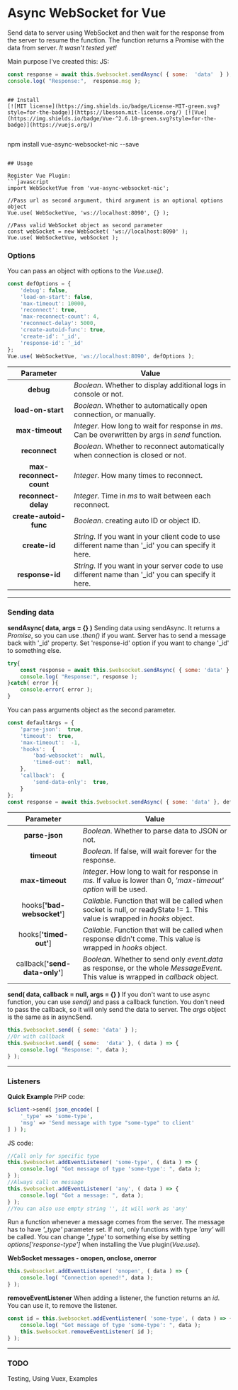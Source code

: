 # Async WebSocket for Vue
Send data to server using WebSocket and then wait for the response from the server to resume the function. The function returns a Promise with the data from server. *It wasn't tested yet!*

Main purpose I've created this:
JS:
```javascript
const response = await this.$websocket.sendAsync( { some:  'data'  } );
console.log( "Response:",  response.msg );
```
```

## Install
[![MIT license](https://img.shields.io/badge/License-MIT-green.svg?style=for-the-badge)](https://lbesson.mit-license.org/) [![Vue](https://img.shields.io/badge/Vue-^2.6.10-green.svg?style=for-the-badge)](https://vuejs.org/)


```
npm install vue-async-websocket-nic --save
```

## Usage

Register Vue Plugin:
```javascript
import WebSocketVue from 'vue-async-websocket-nic';

//Pass url as second argument, third argument is an optional options object
Vue.use( WebSocketVue, 'ws://localhost:8090', {} );

//Pass valid WebSocket object as second parameter
const webSocket = new WebSocket( 'ws://localhost:8090' );
Vue.use( WebSocketVue, webSocket );
```
### Options

You can pass an object with options to the *Vue.use()*.
```javascript
const defOptions = {
	'debug': false,
	'load-on-start': false,	
	'max-timeout': 10000,
	'reconnect': true,
	'max-reconnect-count': 4,
	'reconnect-delay': 5000,
	'create-autoid-func': true,
	'create-id': '_id',
	'response-id': '_id'
};
Vue.use( WebSocketVue, 'ws://localhost:8090', defOptions );
```
| Parameter		            | Value         |
| :-------------:           |---------------|
| **debug** 				| *Boolean*. Whether to display additional logs in console or not. |
| **load-on-start** 		| *Boolean*. Whether to automatically open connection, or manually. |
| **max-timeout** 			| *Integer*. How long to wait for response in _ms_. Can be overwritten by args in *send* function. |
| **reconnect** 			| *Boolean*. Whether to reconnect automatically when connection is closed or not. |
| **max-reconnect-count** 	| *Integer*. How many times to reconnect. |
| **reconnect-delay** 		| *Integer*. Time in *ms* to wait between each reconnect. |
| **create-autoid-func** 		| *Boolean*. creating auto ID or object ID. |
| **create-id** 			| *String*. If you want in your client code to use different name than '_id' you can specify it here. |
| **response-id** 			| *String*. If you want in your server code to use different name than '_id' you can specify it here. |
---
### Sending data
**sendAsync( data, args = {} )**
Sending data using sendAsync. It returns a *Promise*, so you can use *.then()* if you want. Server has to send a message back with '_id' property. Set 'response-id' option if you want to change '_id' to something else. 

```javascript
try{
	const response = await this.$websocket.sendAsync( { some: 'data' } );
	console.log( "Response:", response );
}catch( error ){
	console.error( error );
}
```
You can pass arguments object as the second parameter.
```javascript
const defaultArgs = {
	'parse-json':  true,
	'timeout':  true,
	'max-timeout':  -1,
	'hooks':  {
		'bad-websocket':  null,
		'timed-out':  null,
	},
	'callback':  {
		'send-data-only':  true,
	}
};
const response = await this.$websocket.sendAsync( { some: 'data' }, defaultArgs );
```
| Parameter		                 | Value         |
| :-------------:                  |---------------|
| **parse-json**                 | *Boolean*. Whether to parse data to JSON or not. |
| **timeout**                    | *Boolean*. If false, will wait forever for the response.      |
| **max-timeout**                | *Integer*. How long to wait for response in *ms*. If value is lower than 0, *'max-timeout' option* will be used.      |
| hooks[**'bad-websocket'**]     | *Callable*. Function that will be called when socket is null, or readyState != 1. This value is wrapped in *hooks* object.      |
| hooks[**'timed-out'**]         | *Callable*. Function that will be called when response didn't come. This value is wrapped in *hooks* object.     |
| callback[**'send-data-only'**] | *Boolean*. Whether to send only *event.data* as response, or the whole *MessageEvent*. This value is wrapped in *callback* object.   |

**send( data,  callback  =  null,  args  =  {} )**
If you don't want to use async function, you can use *send()* and pass a callback function. You don't need to pass the callback, so it will only send the data to server. 
The *args* object is the same as in asyncSend.
```javascript
this.$websocket.send( { some: 'data' } );
//Or with callback
this.$websocket.send( { some:  'data' }, ( data ) => {
	console.log( "Response: ", data );
} );
```
---
### Listeners
**Quick Example**
PHP code:
```php
$client->send( json_encode( [
	'_type' => 'some-type',
	'msg' => 'Send message with type "some-type" to client'
] ) );
```
JS code:
```javascript
//Call only for specific type
this.$websocket.addEventListener( 'some-type', ( data ) => {
	console.log( "Got message of type 'some-type': ", data );
} );
//Always call on message
this.$websocket.addEventListener( 'any', ( data ) => {
	console.log( "Got a message: ", data );
} );
//You can also use empty string '', it will work as 'any'
```

Run a function whenever a message comes from the server. The message has to have *'_type'* parameter set. If not, only functions with type *'any'* will be called. You can change *'_type'* to something else by setting *options['response-type']* when installing the Vue plugin(*Vue.use*).

**WebSocket messages - onopen, onclose, onerror**
```javascript
this.$websocket.addEventListener( 'onopen', ( data ) => {
	console.log( "Connection opened!", data );
} );
```
**removeEventListener**
When adding a listener, the function returns an *id*. You can use it, to remove the listener.
```javascript
const id = this.$websocket.addEventListener( 'some-type', ( data ) => {
	console.log( "Got message of type 'some-type': ", data );
	this.$websocket.removeEventListener( id );
} );
```
---
### TODO
Testing, Using Vuex, Examples